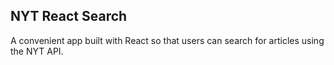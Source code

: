 

## NYT React Search

A convenient app built with React so that users can search for articles using the NYT API.
